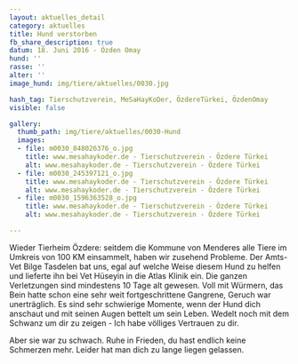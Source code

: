 ```yaml
---
layout: aktuelles_detail
category: aktuelles
title: Hund verstorben
fb_share_description: true
datum: 18. Juni 2016 - Özden Omay
hund: ''
rasse: ''
alter: ''
image_hund: img/tiere/aktuelles/0030.jpg

hash_tag: Tierschutzverein, MeSaHayKoDer, ÖzdereTürkei, ÖzdenOmay
visible: false

gallery:
  thumb_path: img/tiere/aktuelles/0030-Hund
  images:
  - file: m0030_848026376_o.jpg
    title: www.mesahaykoder.de - Tierschutzverein - Özdere Türkei
    alt: www.mesahaykoder.de - Tierschutzverein - Özdere Türkei
  - file: m0030_245397121_o.jpg
    title: www.mesahaykoder.de - Tierschutzverein - Özdere Türkei
    alt: www.mesahaykoder.de - Tierschutzverein - Özdere Türkei
  - file: m0030_1596363528_o.jpg
    title: www.mesahaykoder.de - Tierschutzverein - Özdere Türkei
    alt: www.mesahaykoder.de - Tierschutzverein - Özdere Türkei

---
```


Wieder Tierheim Özdere: seitdem die Kommune von Menderes alle Tiere im Umkreis von 100 KM einsammelt, haben wir zusehend Probleme.
Der Amts-Vet Bilge Tasdelen bat uns, egal auf welche Weise diesem Hund zu helfen und lieferte ihn bei Vet Hüseyin in die Atlas Klinik ein.
Die ganzen Verletzungen sind mindestens 10 Tage alt gewesen. Voll mit Würmern, das Bein hatte schon eine sehr weit fortgeschrittene Gangrene, Geruch war unerträglich.
Es sind sehr schwierige Momente, wenn der Hund dich anschaut und mit seinen Augen bettelt um sein Leben. Wedelt noch mit dem Schwanz um dir zu zeigen - Ich habe völliges Vertrauen zu dir.

Aber sie war zu schwach. Ruhe in Frieden, du hast endlich keine Schmerzen mehr.
Leider hat man dich zu lange liegen gelassen.
